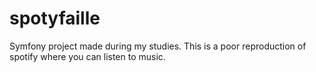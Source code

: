 # spotyfaille
Symfony project made during my studies.
This is a poor reproduction of spotify where you can listen to music.
